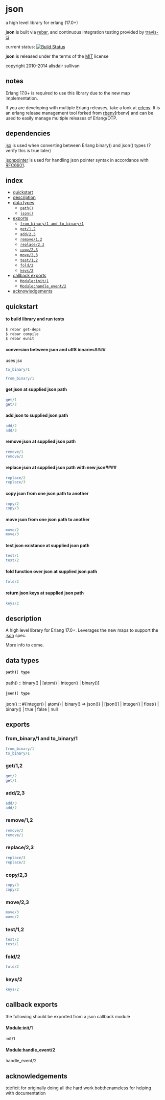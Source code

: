 # json #

a high level library for erlang (17.0+)

**json** is built via [rebar][rebar], and continuous integration testing provided by [travis-ci][travis]


current status: [![Build Status](https://travis-ci.org/talentdeficit/json.svg?branch=master)](https://travis-ci.org/talentdeficit/json)

**json** is released under the terms of the [MIT][MIT] license

copyright 2010-2014 alisdair sullivan

## notes ##

Erlang 17.0+ is required to use this library due to the new map implementation.

If you are developing with multiple Erlang releases, take a look at [erlenv][erlenv]. It is an erlang release management tool forked from [rbenv][rbenv[ and can be used to easily manage multiple releases of Erlang/OTP.


## dependencies ##

[jsx][jsx] is used when converting between Erlang binary() and json() types (? verify this is true later)

[jsonpointer][jsonpointer] is used for handling json pointer syntax in accordance with [RFC6901][rfc6901].

## index ##

* [quickstart](#quickstart)
* [description](#description)
* [data types](#data-types)
  - [`path()`](#path-type)
  - [`json()`](#json-type)
* [exports](#exports)
  - [`from_binary/1 and to_binary/1`](#from_binary1-and-to_binary1)
  - [`get/1,2`](#get12)
  - [`add/2,3`](#add23)
  - [`remove/1,2`](#remove12)
  - [`replace/2,3`](#replace23)
  - [`copy/2,3`](#copy23)
  - [`move/2,3`](#move23)
  - [`test/1,2`](#test12)
  - [`fold/2`](#fold2)
  - [`keys/2`](#keys2)
* [callback exports](#callback-exports)
  - [`Module:init/1`](#moduleinit1)
  - [`Module:handle_event/2`](#modulehandle_event2)
* [acknowledgements](#acknowledgements)

## quickstart ##

#### to build library and run tests  ####
```bash
$ rebar get-deps
$ rebar compile
$ rebar eunit
```

#### conversion between json and utf8 binaries####
uses jsx

```erlang
to_binary/1
```

```erlang
from_binary/1
```

#### get json at supplied json path ####


```erlang
get/1
get/2
```

#### add json to supplied json path ####

```erlang
add/2
add/3
```

#### remove json at supplied json path ####

```erlang
remove/1
remove/2
```

#### replace json at supplied json path with new json####

```erlang
replace/2
replace/3

```

#### copy json from one json path to another ####

```erlang
copy/2
copy/3

```
#### move json from one json path to another ####

```erlang
move/2
move/3

```

#### test json existance at supplied json path ####

```erlang
test/1
test/2

```

#### fold function over json at supplied json path ####

```erlang
fold/2


```
#### return json keys at supplied json path ####

```erlang
keys/2

```

## description ##

A high level library for Erlang 17.0+. Leverages the new maps to support the [json][json] spec.

More info to come.

## data types ##

#### `path() type` ####
path() :: binary() | [atom() | integer() | binary()]

#### `json() type` ####
json() :: #{integer() | atom() | binary() => json()}
  | [json()]
  | integer()
  | float()
  | binary()
  | true
  | false
  | null

## exports ##

### from_binary/1 and to_binary/1 ###
```erlang
from_binary/1
to_binary/1
```

### get/1,2 ###
```erlang
get/2
get/1
```

### add/2,3 ###
```erlang
add/3
add/2
```

### remove/1,2 ###
```erlang
remove/2
remove/1
```

### replace/2,3 ###
```erlang
replace/3
replace/2
```

### copy/2,3 ###
```erlang
copy/3
copy/2
```

### move/2,3 ###
```erlang
move/3
move/2
```

### test/1,2 ###
```erlang
test/2
test/1
```

### fold/2 ###
```erlang
fold/2
```

### keys/2 ###
```erlang
keys/2
```
## callback exports ##
the following should be exported from a json callback module

#### Module:init/1 ####

init/1

#### Module:handle_event/2 ####

handle_event/2



## acknowledgements ##
tdeficit for originally doing all the hard work
bobthenameless for helping with documentation


[rebar]: https://github.com/rebar/rebar
[travis]: https://travis-ci.org
[jsx]: https://github.com/talentdeficit/jsx
[jsonpointer]: https://github.com/talentdeficit/jsonpointer
[erlenv]: https://github.com/talentdeficit/erlenv
[rbenv]: https://github.com/sstephenson/rbenv
[rfc6901]: http://tools.ietf.org/html/rfc6901
[MIT]: http://www.opensource.org/licenses/mit-license.html
[json]: http://json.org